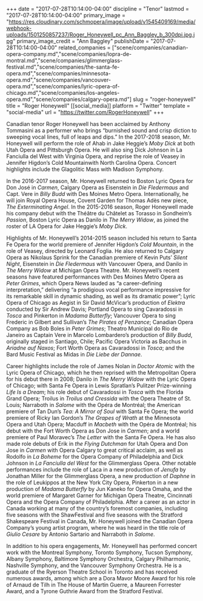 +++
date = "2017-07-28T10:14:00-04:00"
discipline = "Tenor"
lastmod = "2017-07-28T10:14:00-04:00"
primary_image = "https://res.cloudinary.com/schmopera/image/upload/v1545409169/media/webhook-uploads/1501250857237/Roger_Honeywell_pc_Ann_Baggley_b_300dpi.jpg.jpg"
primary_image_credit = "Ann Baggley"
publishDate = "2017-07-28T10:14:00-04:00"
related_companies = ["scene/companies/canadian-opera-company.md","scene/companies/lopra-de-montral.md","scene/companies/glimmerglass-festival.md","scene/companies/the-santa-fe-opera.md","scene/companies/minnesota-opera.md","scene/companies/vancouver-opera.md","scene/companies/lyric-opera-of-chicago.md","scene/companies/los-angeles-opera.md","scene/companies/calgary-opera.md"]
slug = "roger-honeywell"
title = "Roger Honeywell"
[[social_media]]
platform = "Twitter"
template = "social-media"
url = "https://twitter.com/RogerHoneywell"
+++

Canadian  tenor  Roger  Honeywell  has  been  acclaimed  by  Anthony  Tommasini  as  a  performer who brings “burnished sound and crisp diction to sweeping vocal lines, full of leaps and dips.” In the 2017-2018 season, Mr. Honeywell will perform the role of Ahab in Jake Heggie’s *Moby Dick* at  both  Utah  Opera  and  Pittsburgh  Opera.  He  will  also  sing  Dick Johnson  in La  Fanciulla  del West  with  Virginia  Opera,  and  reprise  the  role  of  Veasey  in Jennifer  Higdon’s Cold  Mountainwith  North  Carolina  Opera.  Concert  highlights  include  the Glagolitic  Mass  with  Madison Symphony. 

In  the  2016-2017  season,  Mr.  Honeywell  returned  to  Boston  Lyric Opera  for  Don  José  in *Carmen*, Calgary Opera as Eisenstein in *Die Fledermaus* and Capt. Vere in *Billy Budd* with Des Moines  Metro  Opera.  Internationally,  he  will  join  Royal  Opera  House,  Covent  Garden  for Thomas  Adès new piece, *The Exterminating Angel*. In the 2015-2016 season, Roger Honeywell made his company debut with the Théâtre du Châtelet as Torasso in Sondheim’s *Passion*, Boston Lyric Opera as Danilo in *The Merry Widow*, as joined the roster of LA Opera for Jake Heggie’s *Moby  Dick*.  

Highlights  of  Mr.  Honeywell’s  2014-2015  season  included  his  return  to  Santa  Fe Opera  for  the  world  premiere  of  Jennifer  Higdon’s *Cold  Mountain*,  in  the  role  of  Veasey, directed  by  Leonard  Foglia.  He  also  returned  to  Calgary  Opera  as  Nikolaus  Sprink  for  the Canadian  premiere  of  Kevin  Puts’ *Silent  Night*,  Eisenstein  in *Die  Fledermaus*  with  Vancouver Opera, and Danilo in *The Merry Widow* at Michigan Opera Theatre. Mr.  Honeywell’s  recent  seasons  have  featured  performances  with  Des  Moines  Metro  Opera  as *Peter  Grimes*,  which  Opera  News  lauded  as “a  career-defining  interpretation,”  delivering “a prodigious vocal performance impressive for its remarkable skill in dynamic shading, as  well as its  dramatic  power”;  Lyric  Opera  of  Chicago  as  Aegist  in  Sir  David  McVicar’s  production  of *Elektra*  conducted  by  Sir  Andrew  Davis;  Portland  Opera  to  sing  Cavaradossi  in *Tosca*  and Pinkerton in *Madama Butterfly*; Vancouver Opera to sing Frederic in Gilbert and Sullivan’s *The Pirates  of  Penzance*;  Canadian  Opera  Company  as  Bob  Boles  in *Peter  Grimes*;  Theatro Municipal do Rio de Janeiro as Captain Vere in Marcelo Lombardero’s production of *Billy Budd*, originally  staged  in  Santiago,  Chile;  Pacific  Opera  Victoria as  Bacchus  in *Ariadne  auf  Naxos*; Fort Worth Opera as Cavaradossi  in *Tosca*;  and the  Bard Music  Festival as  Midas  in *Die Liebe der Dannae*. 

Career  highlights  include  the  role  of  James  Nolan  in *Doctor  Atomic*  with  the  Lyric  Opera  of Chicago, which he then reprised with the Metropolitan Opera for his debut there in 2008; Danilo in *The Merry Widow* with the Lyric Opera of Chicago; with Santa Fe Opera in Lewis Spratlan’s Pulitzer Prize-winning *Life Is a Dream*;  his role debut of Cavaradossi  in *Tosca* with the Florida Grand Opera; Troilus in *Troilus and Cressida* with the Opera Theatre of St. Louis; Narraboth in *Salome* with the Opéra de Montréal; the American premiere of Tan Dun’s *Tea: A Mirror of Soul* with  Santa  Fe  Opera;  the  world  premiere  of  Ricky  Ian  Gordon’s *The  Grapes  of  Wrath*  at  the Minnesota  Opera  and  Utah  Opera;  Macduff  in *Macbeth*  with  the  Opéra  de  Montréal;  his  debut with the Fort Worth Opera as Don Jose in *Carmen*; and a world premiere of Paul Moravec’s *The Letter* with the Santa Fe Opera. He has also made role debuts of Erik in *the Flying Dutchman* for Utah  Opera  and  Don  Jose  in *Carmen*  with  Opera  Calgary  to  great  critical  acclaim,  as  well  as Rodolfo  in  *La  Boheme*  for  the  Opera  Company  of  Philadelphia  and  Dick  Johnson  in *La Fanciulla del West* for the Glimmerglass Opera. Other notable performances include the role of Laca in a new production of *Jenufa* by Jonathan Miller for the Glimmerglass Opera, a new production of *Daphne* in the role of Leukippos at the New  York  City  Opera,  Pinkerton  in  a  new  production  of *Madama  Butterfly*  by  Jun  Kaneko  for Opera  Omaha,  and  the  world  premiere  of Margaret  Garner  for  Michigan  Opera  Theatre, Cincinnati Opera and the Opera  Company of Philadelphia.  After a career as an actor in  Canada working  at  many  of  the  country’s  foremost  companies,  including  five  seasons  with  the  ShawFestival  and  five  seasons  with  the  Stratford  Shakespeare Festival  in  Canada,  Mr.  Honeywell joined the Canadian Opera Company’s young artist program, where he was heard in the title role of *Giulio Cesare* by Antonio Sartario and Narraboth in *Salome*. 

In  addition  to  his  opera  engagements,  Mr.  Honeywell  has  performed  concert  work  with  the Montreal  Symphony,  Toronto  Symphony,  Tucson  Symphony,  Albany  Symphony,  Baltimore Symphony   Orchestra,   Calgary   Philharmonic,   Nashville   Symphony,   and   the   Vancouver Symphony Orchestra. He  is a graduate of the Ryerson Theatre School  in Toronto and  has received  numerous awards, among  which  are  a  Dora  Mavor  Moore  Award  for  his  role  of  Arnaud  de  Tilh  in  The  House  of Martin  Guerre,  a  Maureen  Forrester  Award,  and  a  Tyrone  Guthrie  Award  from  the  Stratford Festival.

